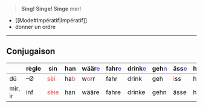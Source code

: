 > **Sing!
> Singe!
> Singe** mer!

- [[Mode#Impératif|Impératif]]
- donner un ordre

---
## Conjugaison

| |règle|sin|han|wäär<font color="#7852ee">e</font>|fahr<font color="#7852ee">e</font>|drink<font color="#7852ee">e</font>|geh<font color="#7852ee">n</font>|äss<font color="#7852ee">e</font>|hälf<font color="#7852ee">e</font>|
| --- | --- | --- | --- | --- | --- | --- | --- | --- | --- | 
|dü|–Ø|<font color="#fb464c">sèi</font>|ha<font color="#fb464c">b</font>|w<font color="#fb464c">o</font>rr|fahr|drink|geh|<font color="#fb464c">i</font>ss|h<font color="#fb464c">i</font>lf|
|mìr, ìr|inf|<font color="#fb464c">sèie</font>|han|wääre|fahre|drinke|gehn|ässe|hälfe|